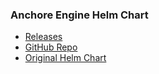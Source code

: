 ### Anchore Engine Helm Chart

- [Releases](https://github.com/valancej/custom-helm-charts/releases)
- [GitHub Repo](https://github.com/valancej/custom-helm-charts)
- [Original Helm Chart](https://github.com/helm/charts/tree/master/stable/anchore-engine)